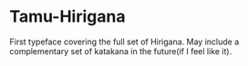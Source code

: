 # Tamu-Hirigana
First typeface covering the full set of Hirigana. May include a complementary set of katakana in the future(if I feel like it).
